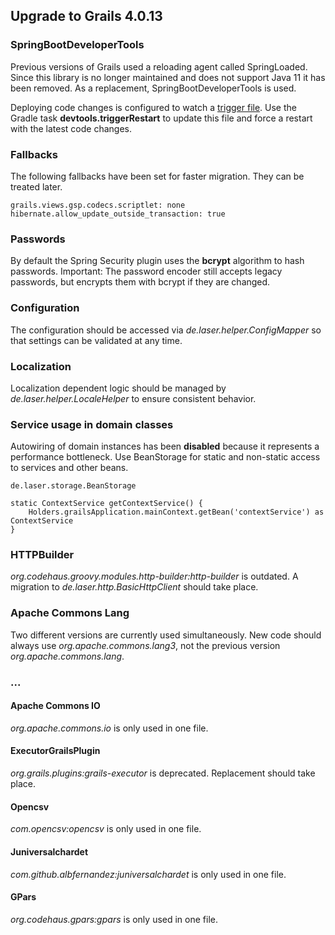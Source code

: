 
## Upgrade to Grails 4.0.13

### SpringBootDeveloperTools

Previous versions of Grails used a reloading agent called SpringLoaded. 
Since this library is no longer maintained and does not support Java 11 it has been removed. 
As a replacement, SpringBootDeveloperTools is used.

Deploying code changes is configured to watch a [trigger file](../grails-app/conf/spring/restart.trigger). 
Use the Gradle task **devtools.triggerRestart** to update this file and force a restart with the latest code changes.

### Fallbacks

The following fallbacks have been set for faster migration. They can be treated later.

    grails.views.gsp.codecs.scriptlet: none
    hibernate.allow_update_outside_transaction: true

### Passwords

By default the Spring Security plugin uses the **bcrypt** algorithm to hash passwords.
Important: The password encoder still accepts legacy passwords, but encrypts them with bcrypt if they are changed.

### Configuration

The configuration should be accessed via *de.laser.helper.ConfigMapper* so that settings can be validated at any time.

### Localization

Localization dependent logic should be managed by *de.laser.helper.LocaleHelper* to ensure consistent behavior.

### Service usage in domain classes

Autowiring of domain instances has been **disabled** because it represents a performance bottleneck.
Use BeanStorage for static and non-static access to services and other beans.

    de.laser.storage.BeanStorage

    static ContextService getContextService() {
        Holders.grailsApplication.mainContext.getBean('contextService') as ContextService
    }

### HTTPBuilder

*org.codehaus.groovy.modules.http-builder:http-builder* is outdated.
A migration to *de.laser.http.BasicHttpClient* should take place.

### Apache Commons Lang

Two different versions are currently used simultaneously. New code should always use *org.apache.commons.lang3*, not the previous version *org.apache.commons.lang*.

### ...

#### Apache Commons IO

*org.apache.commons.io* is only used in one file.

#### ExecutorGrailsPlugin

*org.grails.plugins:grails-executor* is deprecated. Replacement should take place.

#### Opencsv

*com.opencsv:opencsv* is only used in one file.

#### Juniversalchardet

*com.github.albfernandez:juniversalchardet* is only used in one file.

#### GPars

*org.codehaus.gpars:gpars* is only used in one file.
